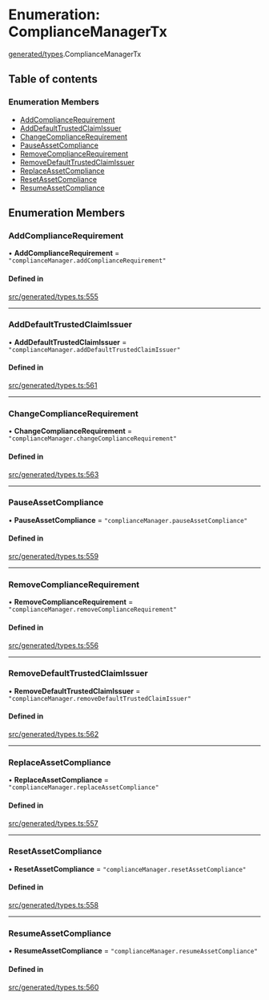 # Enumeration: ComplianceManagerTx

[generated/types](../wiki/generated.types).ComplianceManagerTx

## Table of contents

### Enumeration Members

- [AddComplianceRequirement](../wiki/generated.types.ComplianceManagerTx#addcompliancerequirement)
- [AddDefaultTrustedClaimIssuer](../wiki/generated.types.ComplianceManagerTx#adddefaulttrustedclaimissuer)
- [ChangeComplianceRequirement](../wiki/generated.types.ComplianceManagerTx#changecompliancerequirement)
- [PauseAssetCompliance](../wiki/generated.types.ComplianceManagerTx#pauseassetcompliance)
- [RemoveComplianceRequirement](../wiki/generated.types.ComplianceManagerTx#removecompliancerequirement)
- [RemoveDefaultTrustedClaimIssuer](../wiki/generated.types.ComplianceManagerTx#removedefaulttrustedclaimissuer)
- [ReplaceAssetCompliance](../wiki/generated.types.ComplianceManagerTx#replaceassetcompliance)
- [ResetAssetCompliance](../wiki/generated.types.ComplianceManagerTx#resetassetcompliance)
- [ResumeAssetCompliance](../wiki/generated.types.ComplianceManagerTx#resumeassetcompliance)

## Enumeration Members

### AddComplianceRequirement

• **AddComplianceRequirement** = ``"complianceManager.addComplianceRequirement"``

#### Defined in

[src/generated/types.ts:555](https://github.com/PolymeshAssociation/polymesh-private-sdk/blob/2c6aa0b4/src/generated/types.ts#L555)

___

### AddDefaultTrustedClaimIssuer

• **AddDefaultTrustedClaimIssuer** = ``"complianceManager.addDefaultTrustedClaimIssuer"``

#### Defined in

[src/generated/types.ts:561](https://github.com/PolymeshAssociation/polymesh-private-sdk/blob/2c6aa0b4/src/generated/types.ts#L561)

___

### ChangeComplianceRequirement

• **ChangeComplianceRequirement** = ``"complianceManager.changeComplianceRequirement"``

#### Defined in

[src/generated/types.ts:563](https://github.com/PolymeshAssociation/polymesh-private-sdk/blob/2c6aa0b4/src/generated/types.ts#L563)

___

### PauseAssetCompliance

• **PauseAssetCompliance** = ``"complianceManager.pauseAssetCompliance"``

#### Defined in

[src/generated/types.ts:559](https://github.com/PolymeshAssociation/polymesh-private-sdk/blob/2c6aa0b4/src/generated/types.ts#L559)

___

### RemoveComplianceRequirement

• **RemoveComplianceRequirement** = ``"complianceManager.removeComplianceRequirement"``

#### Defined in

[src/generated/types.ts:556](https://github.com/PolymeshAssociation/polymesh-private-sdk/blob/2c6aa0b4/src/generated/types.ts#L556)

___

### RemoveDefaultTrustedClaimIssuer

• **RemoveDefaultTrustedClaimIssuer** = ``"complianceManager.removeDefaultTrustedClaimIssuer"``

#### Defined in

[src/generated/types.ts:562](https://github.com/PolymeshAssociation/polymesh-private-sdk/blob/2c6aa0b4/src/generated/types.ts#L562)

___

### ReplaceAssetCompliance

• **ReplaceAssetCompliance** = ``"complianceManager.replaceAssetCompliance"``

#### Defined in

[src/generated/types.ts:557](https://github.com/PolymeshAssociation/polymesh-private-sdk/blob/2c6aa0b4/src/generated/types.ts#L557)

___

### ResetAssetCompliance

• **ResetAssetCompliance** = ``"complianceManager.resetAssetCompliance"``

#### Defined in

[src/generated/types.ts:558](https://github.com/PolymeshAssociation/polymesh-private-sdk/blob/2c6aa0b4/src/generated/types.ts#L558)

___

### ResumeAssetCompliance

• **ResumeAssetCompliance** = ``"complianceManager.resumeAssetCompliance"``

#### Defined in

[src/generated/types.ts:560](https://github.com/PolymeshAssociation/polymesh-private-sdk/blob/2c6aa0b4/src/generated/types.ts#L560)
